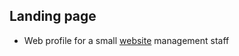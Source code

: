 ## Landing page
- Web profile for a small [website](https://teamwork-staff.pages.dev/) management staff
